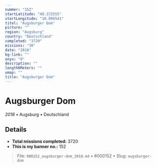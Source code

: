 ```yaml
---
nummer: "152"
startLatitude: "48.372555"
startLongitude: "10.896541"
titel: "Augsburger Dom"
picture: ""
region: "Augsburg"
country: "Deutschland"
completed: "3720"
missions: "30"
date: "2018"
bg-link: ""
onyx: "0"
description: ""
lengthKMeters: ""
umap: ""
title: "Augsburger Dom"
---
```

# Augsburger Dom

*2018* • Augsburg • Deutschland



## Details


- **Total missions completed:** 3720
- **This is my banner no.:** 152





> File: `000152_augsburger-dom_2018.md` • #000152 • Slug: `augsburger-dom`
